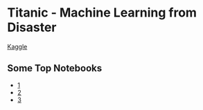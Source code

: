 # Titanic - Machine Learning from Disaster

[Kaggle](https://www.kaggle.com/c/titanic)

## Some Top Notebooks

- [1](https://www.kaggle.com/gunesevitan/titanic-advanced-feature-engineering-tutorial)
- [2](https://www.kaggle.com/startupsci/titanic-data-science-solutions)
- [3](https://www.kaggle.com/goldens/titanic-on-the-top-with-a-simple-model)
